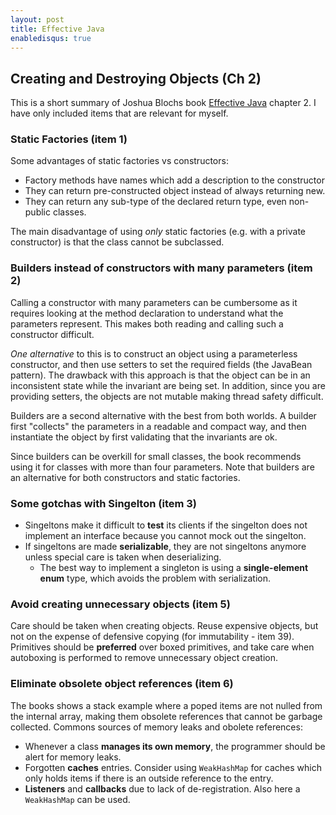 ```yaml
---
layout: post
title: Effective Java
enabledisqus: true
---
```


## Creating and Destroying Objects (Ch 2)
This is a short summary of Joshua Blochs book [Effective Java](https://www.amazon.com/Effective-Java-2nd-Joshua-Bloch/dp/0321356683) chapter 2. I have only included items that are relevant for myself.

### Static Factories (item 1)
Some advantages of static factories vs constructors:

* Factory methods have names which add a description to the constructor
* They can return pre-constructed object instead of always returning new.
* They can return any sub-type of the declared return type, even non-public classes.

The main disadvantage of using _only_ static factories (e.g. with a private constructor) is that the class cannot be subclassed.

### Builders instead of constructors with many parameters (item 2)
Calling a constructor with many parameters can be cumbersome as it requires looking at the method declaration to understand what the parameters represent. This makes both reading and calling such a constructor difficult.

*One alternative* to this is to construct an object using a parameterless constructor, and then use setters to set the required fields (the JavaBean pattern). The drawback with this approach is that the object can be in an inconsistent state while the invariant are being set. In addition, since you are providing setters, the objects are not mutable making thread safety difficult.

Builders are a second alternative with the best from both worlds. A builder first "collects" the parameters in a readable and compact way, and then instantiate the object by first validating that the invariants are ok.

Since builders can be overkill for small classes, the book recommends using it for classes with more than four parameters. Note that builders are an alternative for both constructors and static factories.

### Some gotchas with Singelton (item 3)
* Singeltons make it difficult to **test** its clients if the singelton does not implement an interface because you cannot mock out the singelton.
* If singeltons are made **serializable**, they are not singeltons anymore unless special care is taken when deserializing.
  * The best way to implement a singleton is using a **single-element enum** type, which avoids the problem with serialization.


### Avoid creating unnecessary objects (item 5)
Care should be taken when creating objects. Reuse expensive objects, but not on the expense of defensive copying (for immutability - item 39).
Primitives should be **preferred** over boxed primitives, and take care when autoboxing is performed to remove unnecessary object creation.

### Eliminate obsolete object references (item 6)
The books shows a stack example where a poped items are not nulled from the internal array, making them obsolete references that cannot be garbage collected.
Commons sources of memory leaks and obolete references:

* Whenever a class **manages its own memory**, the programmer should be alert for memory leaks.
* Forgotten **caches** entries. Consider using `WeakHashMap` for caches which only holds items if there is an outside reference to the entry.
* **Listeners** and **callbacks** due to lack of de-registration. Also here a `WeakHashMap` can be used.